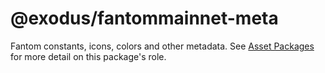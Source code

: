 # @exodus/fantommainnet-meta

Fantom constants, icons, colors and other metadata. See [Asset Packages](../../docs/asset-packages.md) for more detail on this package's role.
